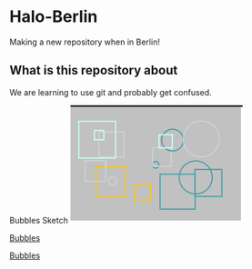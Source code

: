 # Halo-Berlin
Making a new repository when in Berlin!

## What is this repository about
We are learning to use git and probably get confused.


Bubbles Sketch
![image](images/bubbles.png)

[Bubbles](190815_bubblesClass/index.html)

[Bubbles](190815_bubblesClass)
